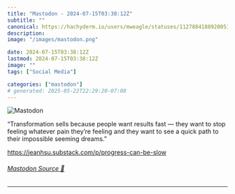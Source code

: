 ```yaml
---
title: "Mastodon - 2024-07-15T03:38:12Z"
subtitle: ""
canonical: https://hachyderm.io/users/mweagle/statuses/112788418892005361
description:
image: "/images/mastodon.png"

date: 2024-07-15T03:38:12Z
lastmod: 2024-07-15T03:38:12Z
image: ""
tags: ["Social Media"]

categories: ["mastodon"]
# generated: 2025-05-22T22:29:20-07:00
---
```

![Mastodon](/images/mastodon.png)

<p>“Transformation sells because people want results fast — they want to stop feeling whatever pain they’re feeling and they want to see a quick path to their impossible seeming dreams.”</p><p><a href="https://jeanhsu.substack.com/p/progress-can-be-slow" target="_blank" rel="nofollow noopener noreferrer" translate="no"><span class="invisible">https://</span><span class="ellipsis">jeanhsu.substack.com/p/progres</span><span class="invisible">s-can-be-slow</span></a></p>


###### [Mastodon Source 🐘](https://hachyderm.io/@mweagle/112788418892005361)

___
